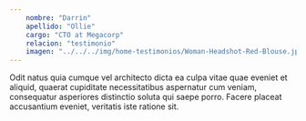 ```yaml
---
    nombre: "Darrin"
    apellido: "Ollie"
    cargo: "CTO at Megacorp"
    relacion: "testimonio"
    imagen: "../../../img/home-testimonios/Woman-Headshot-Red-Blouse.jpg"
---
```


Odit natus quia cumque vel architecto dicta ea culpa vitae quae eveniet et aliquid, quaerat cupiditate necessitatibus aspernatur cum veniam, consequatur asperiores distinctio soluta qui saepe porro. Facere placeat accusantium eveniet, veritatis iste ratione sit.  